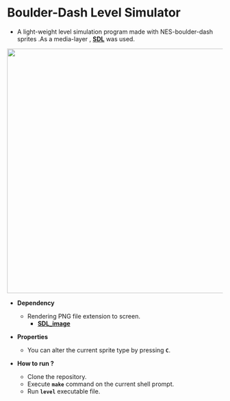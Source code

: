 # Boulder-Dash Level Simulator

- A light-weight level simulation program made with NES-boulder-dash sprites .As a media-layer , **[SDL]()** was used.

<img src="README-media/display.gif" width="570">

- **Dependency**
    - Rendering PNG file extension to screen.
        - **[SDL_image]()**

- **Properties**
    - You can alter the current sprite type by pressing **```C```**.

- **How to run ?**
  - Clone the repository.
  - Execute **```make```** command on the current shell prompt.
  - Run **```level```** executable file.